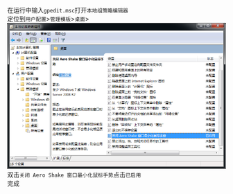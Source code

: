 在运行中输入`gpedit.msc`打开`本地组策略编辑器`  
定位到`用户配置`>`管理模板`>`桌面`>  
![关闭 Aero Shake 窗口最小化鼠标手势](./images/aeroshakeoff.png)
双击`关闭 Aero Shake 窗口最小化鼠标手势`点击`已启用`  
完成
